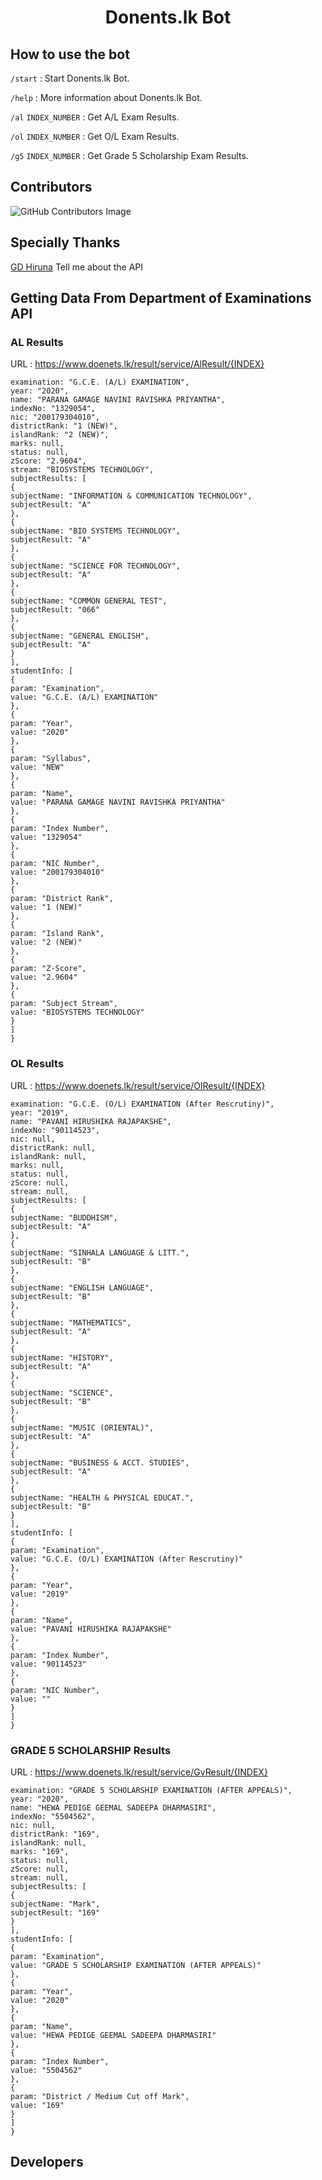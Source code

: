 <h1 align="center">Donents.lk Bot</h3>



## How to use the bot
 
`/start` : Start Donents.lk Bot.

`/help` : More information about Donents.lk Bot.

`/al` `INDEX_NUMBER` : Get A/L Exam Results.

`/ol` `INDEX_NUMBER` : Get O/L Exam Results.

`/g5` `INDEX_NUMBER` : Get Grade 5 Scholarship Exam Results.



## Contributors

![GitHub Contributors Image](https://contrib.rocks/image?repo=UvinduBro/Exams-results-Bot)


## Specially Thanks

[GD Hiruna](https://github.com/hirunaofficial) Tell me about the API


## Getting Data From Department of Examinations API

### AL Results
URL : https://www.doenets.lk/result/service/AlResult/{INDEX}

```{
examination: "G.C.E. (A/L) EXAMINATION",
year: "2020",
name: "PARANA GAMAGE NAVINI RAVISHKA PRIYANTHA",
indexNo: "1329054",
nic: "200179304010",
districtRank: "1 (NEW)",
islandRank: "2 (NEW)",
marks: null,
status: null,
zScore: "2.9604",
stream: "BIOSYSTEMS TECHNOLOGY",
subjectResults: [
{
subjectName: "INFORMATION & COMMUNICATION TECHNOLOGY",
subjectResult: "A"
},
{
subjectName: "BIO SYSTEMS TECHNOLOGY",
subjectResult: "A"
},
{
subjectName: "SCIENCE FOR TECHNOLOGY",
subjectResult: "A"
},
{
subjectName: "COMMON GENERAL TEST",
subjectResult: "066"
},
{
subjectName: "GENERAL ENGLISH",
subjectResult: "A"
}
],
studentInfo: [
{
param: "Examination",
value: "G.C.E. (A/L) EXAMINATION"
},
{
param: "Year",
value: "2020"
},
{
param: "Syllabus",
value: "NEW"
},
{
param: "Name",
value: "PARANA GAMAGE NAVINI RAVISHKA PRIYANTHA"
},
{
param: "Index Number",
value: "1329054"
},
{
param: "NIC Number",
value: "200179304010"
},
{
param: "District Rank",
value: "1 (NEW)"
},
{
param: "Island Rank",
value: "2 (NEW)"
},
{
param: "Z-Score",
value: "2.9604"
},
{
param: "Subject Stream",
value: "BIOSYSTEMS TECHNOLOGY"
}
]
}
```


### OL Results
URL : https://www.doenets.lk/result/service/OlResult/{INDEX}

```{
examination: "G.C.E. (O/L) EXAMINATION (After Rescrutiny)",
year: "2019",
name: "PAVANI HIRUSHIKA RAJAPAKSHE",
indexNo: "90114523",
nic: null,
districtRank: null,
islandRank: null,
marks: null,
status: null,
zScore: null,
stream: null,
subjectResults: [
{
subjectName: "BUDDHISM",
subjectResult: "A"
},
{
subjectName: "SINHALA LANGUAGE & LITT.",
subjectResult: "B"
},
{
subjectName: "ENGLISH LANGUAGE",
subjectResult: "B"
},
{
subjectName: "MATHEMATICS",
subjectResult: "A"
},
{
subjectName: "HISTORY",
subjectResult: "A"
},
{
subjectName: "SCIENCE",
subjectResult: "B"
},
{
subjectName: "MUSIC (ORIENTAL)",
subjectResult: "A"
},
{
subjectName: "BUSINESS & ACCT. STUDIES",
subjectResult: "A"
},
{
subjectName: "HEALTH & PHYSICAL EDUCAT.",
subjectResult: "B"
}
],
studentInfo: [
{
param: "Examination",
value: "G.C.E. (O/L) EXAMINATION (After Rescrutiny)"
},
{
param: "Year",
value: "2019"
},
{
param: "Name",
value: "PAVANI HIRUSHIKA RAJAPAKSHE"
},
{
param: "Index Number",
value: "90114523"
},
{
param: "NIC Number",
value: ""
}
]
}
```

### GRADE 5 SCHOLARSHIP Results
URL : https://www.doenets.lk/result/service/GvResult/{INDEX}

```{
examination: "GRADE 5 SCHOLARSHIP EXAMINATION (AFTER APPEALS)",
year: "2020",
name: "HEWA PEDIGE GEEMAL SADEEPA DHARMASIRI",
indexNo: "5504562",
nic: null,
districtRank: "169",
islandRank: null,
marks: "169",
status: null,
zScore: null,
stream: null,
subjectResults: [
{
subjectName: "Mark",
subjectResult: "169"
}
],
studentInfo: [
{
param: "Examination",
value: "GRADE 5 SCHOLARSHIP EXAMINATION (AFTER APPEALS)"
},
{
param: "Year",
value: "2020"
},
{
param: "Name",
value: "HEWA PEDIGE GEEMAL SADEEPA DHARMASIRI"
},
{
param: "Index Number",
value: "5504562"
},
{
param: "District / Medium Cut off Mark",
value: "169"
}
]
}
```

##  Developers


